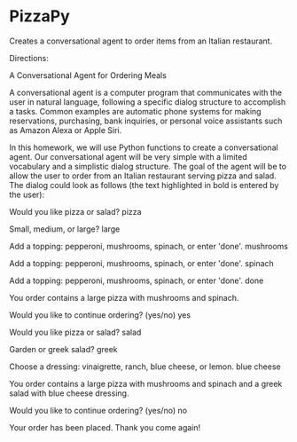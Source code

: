 # PizzaPy

Creates a conversational agent to order items from an Italian restaurant.

Directions: 

A Conversational Agent for Ordering Meals

A conversational agent is a computer program that communicates with the user in natural language, following a specific dialog structure to accomplish a tasks. Common examples are automatic phone systems for making reservations, purchasing, bank inquiries, or personal voice assistants such as Amazon Alexa or Apple Siri.

In this homework, we will use Python functions to create a conversational agent. Our conversational agent will be very simple with a limited vocabulary and a simplistic dialog structure. The goal of the agent will be to allow the user to order from an Italian restaurant serving pizza and salad. The dialog could look as follows (the text highlighted in bold is entered by the user):

Would you like pizza or salad? pizza

Small, medium, or large? large

Add a topping: pepperoni, mushrooms, spinach, or enter 'done'. mushrooms

Add a topping: pepperoni, mushrooms, spinach, or enter 'done'. spinach

Add a topping: pepperoni, mushrooms, spinach, or enter 'done'. done

You order contains a large pizza with mushrooms and spinach.

Would you like to continue ordering? (yes/no) yes

Would you like pizza or salad? salad

Garden or greek salad? greek

Choose a dressing: vinaigrette, ranch, blue cheese, or lemon. blue cheese

You order contains a large pizza with mushrooms and spinach and a greek salad with blue cheese dressing.

Would you like to continue ordering? (yes/no) no

Your order has been placed. Thank you come again!
